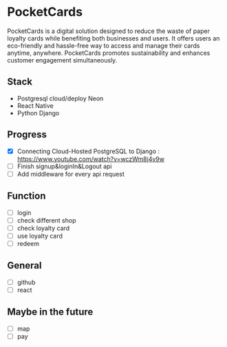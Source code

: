 # PocketCards
PocketCards is a digital solution designed to reduce the waste of paper loyalty cards while benefiting both businesses and users. It offers users an eco-friendly and hassle-free way to access and manage their cards anytime, anywhere. PocketCards promotes sustainability and enhances customer engagement simultaneously.

## Stack

- Postgresql cloud/deploy Neon
- React Native
- Python Django

## Progress

- [x]  Connecting Cloud-Hosted PostgreSQL to Django : https://www.youtube.com/watch?v=wczWm8j4v9w
- [ ] Finish signup&loginIn&Logout api
- [ ] Add middleware for every api request

## Function

- [ ]  login
- [ ]  check different shop
- [ ]  check loyalty card
- [ ]  use loyalty card
- [ ]  redeem

## General

- [ ]  github
- [ ]  react

## Maybe in the future

- [ ]  map
- [ ]  pay
